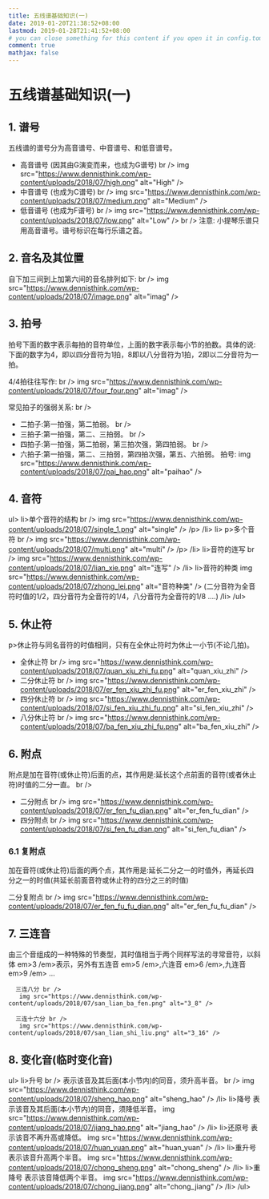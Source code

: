 ```yaml
---
title: 五线谱基础知识(一)  
date: 2019-01-20T21:38:52+08:00
lastmod: 2019-01-28T21:41:52+08:00
# you can close something for this content if you open it in config.toml.
comment: true
mathjax: false
---
```


# 五线谱基础知识(一)    

## 1. 谱号    

五线谱的谱号分为高音谱号、中音谱号、和低音谱号。
* 高音谱号 (因其由G演变而来，也成为G谱号) br />
 img src="https://www.dennisthink.com/wp-content/uploads/2018/07/high.png" alt="High" />
* 中音谱号 (也成为C谱号) br />
 img src="https://www.dennisthink.com/wp-content/uploads/2018/07/medium.png" alt="Medium" />
* 低音谱号 (也成为F谱号) br />
 img src="https://www.dennisthink.com/wp-content/uploads/2018/07/low.png" alt="Low" /> br />
注意: 小提琴乐谱只用高音谱号。谱号标识在每行乐谱之首。

## 2. 音名及其位置    

自下加三间到上加第六间的音名排列如下: br />
 img src="https://www.dennisthink.com/wp-content/uploads/2018/07/image.png" alt="imag" />

## 3. 拍号    

拍号下面的数字表示每拍的音符单位，上面的数字表示每小节的拍数。具体的说:下面的数字为4，即以四分音符为1拍，8即以八分音符为1拍，2即以二分音符为一拍。

4/4拍往往写作: br />
 img src="https://www.dennisthink.com/wp-content/uploads/2018/07/four_four.png" alt="imag" />

常见拍子的强弱关系: br />
* 二拍子:第一拍强，第二拍弱。 br />
* 三拍子:第一拍强，第二、三拍弱。 br />
* 四拍子:第一拍强，第二拍弱，第三拍次强，第四拍弱。 br />
* 六拍子:第一拍强，第二、三拍弱，第四拍次强，第五、六拍弱。
拍号:
 img src="https://www.dennisthink.com/wp-content/uploads/2018/07/pai_hao.png" alt="paihao" />

## 4. 音符    

 ul>
 li>单个音符的结构 br />
 img src="https://www.dennisthink.com/wp-content/uploads/2018/07/single_1.png" alt="single" /> /p> /li>
 li> p>多个音符 br />
 img src="https://www.dennisthink.com/wp-content/uploads/2018/07/multi.png" alt="multi" /> /p> /li>
 li>音符的连写 br />
 img src="https://www.dennisthink.com/wp-content/uploads/2018/07/lian_xie.png" alt="连写" /> /li>
 li>音符的种类
 img src="https://www.dennisthink.com/wp-content/uploads/2018/07/zhong_lei.png" alt="音符种类" />
(二分音符为全音符时值的1/2，四分音符为全音符的1/4，八分音符为全音符的1/8 ....) /li>
 /ul>

## 5. 休止符    

 p>休止符与同名音符的时值相同，只有在全休止符时为休止一小节(不论几拍)。
* 全休止符 br />
 img src="https://www.dennisthink.com/wp-content/uploads/2018/07/quan_xiu_zhi_fu.png" alt="quan_xiu_zhi" />
* 二分休止符 br />
 img src="https://www.dennisthink.com/wp-content/uploads/2018/07/er_fen_xiu_zhi_fu.png" alt="er_fen_xiu_zhi" />
* 四分休止符 br />
 img src="https://www.dennisthink.com/wp-content/uploads/2018/07/si_fen_xiu_zhi_fu.png" alt="si_fen_xiu_zhi" />
* 八分休止符 br />
 img src="https://www.dennisthink.com/wp-content/uploads/2018/07/ba_fen_xiu_zhi_fu.png" alt="ba_fen_xiu_zhi" />

## 6. 附点    

附点是加在音符(或休止符)后面的点，其作用是:延长这个点前面的音符(或者休止符)时值的二分一直。 br />
* 二分附点 br />
 img src="https://www.dennisthink.com/wp-content/uploads/2018/07/er_fen_fu_dian.png" alt="er_fen_fu_dian" />
* 四分附点 br />
 img src="https://www.dennisthink.com/wp-content/uploads/2018/07/si_fen_fu_dian.png" alt="si_fen_fu_dian" />

### 6.1 复附点    

加在音符(或休止符)后面的两个点，其作用是:延长二分之一的时值外，再延长四分之一的时值(共延长前面音符或休止符的四分之三的时值)

二分复附点 br />
 img src="https://www.dennisthink.com/wp-content/uploads/2018/07/er_fen_fu_fu_dian.png" alt="er_fen_fu_fu_dian" />

## 7. 三连音    

由三个音组成的一种特殊的节奏型，其时值相当于两个同样写法的寻常音符，以斜体 em>3 /em>表示，另外有五连音 em>5 /em>,六连音 em>6 /em>,九连音 em>9 /em> ...

```
  三连八分 br />
   img src="https://www.dennisthink.com/wp-content/uploads/2018/07/san_lian_ba_fen.png" alt="3_8" />
  
  三连十六分 br />
   img src="https://www.dennisthink.com/wp-content/uploads/2018/07/san_lian_shi_liu.png" alt="3_16" />
 ```


## 8. 变化音(临时变化音)    

 ul>
 li>升号 br />
表示该音及其后面(本小节内)的同音，须升高半音。 br />
 img src="https://www.dennisthink.com/wp-content/uploads/2018/07/sheng_hao.png" alt="sheng_hao" /> /li>
 li>降号
表示该音及其后面(本小节内)的同音，须降低半音。
 img src="https://www.dennisthink.com/wp-content/uploads/2018/07/jiang_hao.png" alt="jiang_hao" /> /li>
 li>还原号
表示该音不再升高或降低。
 img src="https://www.dennisthink.com/wp-content/uploads/2018/07/huan_yuan.png" alt="huan_yuan" /> /li>
 li>重升号
表示该音升高两个半音。
 img src="https://www.dennisthink.com/wp-content/uploads/2018/07/chong_sheng.png" alt="chong_sheng" /> /li>
 li>重降号
表示该音降低两个半音。
 img src="https://www.dennisthink.com/wp-content/uploads/2018/07/chong_jiang.png" alt="chong_jiang" /> /li>
 /ul>